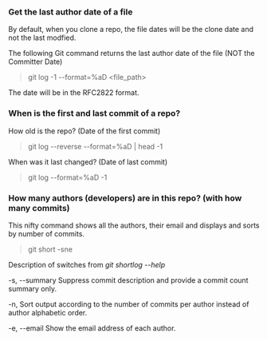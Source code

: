 
### Get the last author date of a file

By default, when you clone a repo, the file dates will be the clone date and not the last modfied. 

The following Git command returns the last author date of the file (NOT the Committer Date)

> git log -1 --format=%aD <file_path>

The date will be in the RFC2822 format.

### When is the first and last commit of a repo?

How old is the repo? (Date of the first commit)

> git log --reverse --format=%aD \| head -1

When was it last changed? (Date of last commit)

> git log --format=%aD -1

### How many authors (developers) are in this repo? (with how many commits)

This nifty command shows all the authors, their email and displays and sorts by number of commits.

> git short -sne

Description of switches from _git shortlog --help_ 

-s, --summary Suppress commit description and provide a commit count summary only.

-n, Sort output according to the number of commits per author instead of author alphabetic order.

-e, --email Show the email address of each author.



